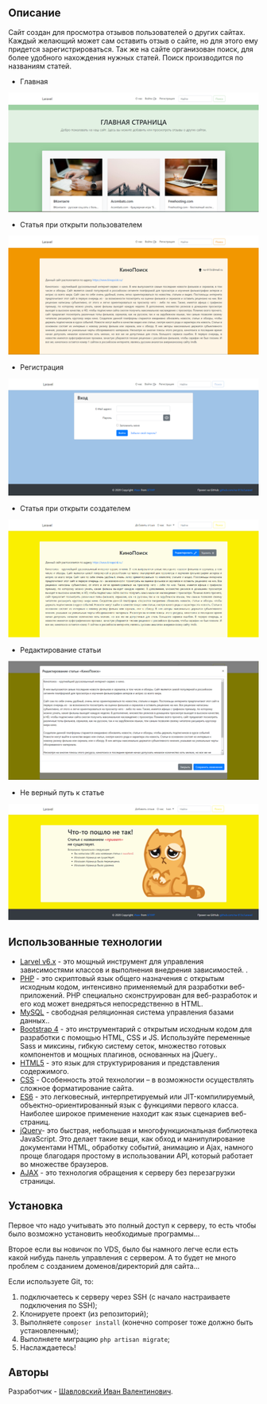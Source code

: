 ## Описание

Сайт создан для просмотра отзывов пользователей о других сайтах. Каждый желающий может сам оставить отзыв о сайте, но для этого ему придется зарегистрироваться. Так же на сайте организован поиск, для более удобного нахождения нужных статей. Поиск производится по названиям cтатей.

- Главная
<img src="./public/img/1.png">

- Статья при открыти пользователем
<img src="./public/img/2.png">

- Регистрация
<img src="./public/img/3.png">

- Статья при открыти создателем
<img src="./public/img/4.png">

- Редактирование статьи
<img src="./public/img/5.png">

- Не верный путь к статье
<img src="./public/img/6.png">

## Использованные технологии 

- [Larvel v6.x](https://laravel.com/docs/6.x/) - это мощный инструмент для управления зависимостями классов и выполнения внедрения зависимостей. .
- [PHP](https://www.php.net/manual/ru/intro-whatis.php) - это скриптовый язык общего назначения с открытым исходным кодом, интенсивно применяемый для разработки веб-приложений. PHP специально сконструирован для веб-разработок и его код может внедряться непосредственно в HTML.
- [MySQL](https://www.mysql.com/) - свободная реляционная система управления базами данных..
- [Bootstrap 4](https://bootstrap-4.ru/) - это инструментарий с открытым исходным кодом для разработки с помощью HTML, CSS и JS. Используйте переменные Sass и миксины, гибкую систему сеток, множество готовых компонентов и мощных плагинов, основанных на jQuery..
- [HTML5](http://htmlbook.ru/html) - это язык для структурирования и представления содержимого.
- [CSS](http://htmlbook.ru/css) - Особенность этой технологии – в возможности осуществлять сложное форматирование сайта.
- [ES6](http://www.ecma-international.org/ecma-262/6.0/) - это легковесный, интерпретируемый или JIT-компилируемый, объектно-ориентированный язык с функциями первого класса. Наиболее широкое применение находит как язык сценариев веб-страниц.
- [jQuery](https://jquery.com/)- это быстрая, небольшая и многофункциональная библиотека JavaScript. Это делает такие вещи, как обход и манипулирование документами HTML, обработку событий, анимацию и Ajax, намного проще благодаря простому в использовании API, который работает во множестве браузеров.
- [AJAX](https://learn.javascript.ru/ajax-intro) - это технология обращения к серверу без перезагрузки страницы.

## Установка

Первое что надо учитывать это полный доступ к серверу, то есть чтобы было возможно установить необходимые программы...

Второе если вы новичок по VDS, было бы намного легче если есть какой нибудь панель управления с сервером. А то будет не много проблем с созданием доменов/директорий для сайта...

Если используете Git, то:
1. подключаетесь к серверу через SSH (с начало настраиваете подключения по SSH);
2. Клонируете проект (из репозиторий);
3. Выполняете `composer install` (конечно composer тоже должно быть установленным);
4. Выполняете миграцию `php artisan migrate`;
5. Наслаждаетесь!

## Авторы

Разработчик - [Шавловский Иван Валентинович](https://vk.com/shavlovsky98).


